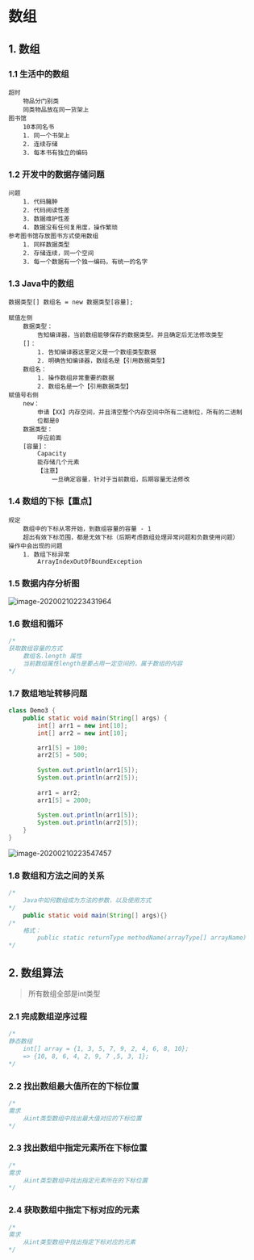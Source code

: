 # 数组

## 1. 数组

### 1.1 生活中的数组

```
超时
	物品分门别类
	同类物品放在同一货架上
图书馆
	10本同名书
	1. 同一个书架上
	2. 连续存储
	3. 每本书有独立的编码
```

### 1.2 开发中的数据存储问题

```
问题
	1. 代码臃肿
	2. 代码阅读性差
	3. 数据维护性差
	4. 数据没有任何复用度，操作繁琐
参考图书馆存放图书方式使用数组
	1. 同样数据类型
	2. 存储连续，同一个空间
	3. 每一个数据有一个独一编码，有统一的名字
```

### 1.3 Java中的数组

```
数据类型[] 数组名 = new 数据类型[容量];

赋值左侧
	数据类型：
		告知编译器，当前数组能够保存的数据类型。并且确定后无法修改类型
	[]：
		1. 告知编译器这里定义是一个数组类型数据
		2. 明确告知编译器，数组名是【引用数据类型】
	数组名：
		1. 操作数组非常重要的数据
		2. 数组名是一个【引用数据类型】
赋值号右侧
	new：
		申请【XX】内存空间，并且清空整个内存空间中所有二进制位，所有的二进制
		位都是0
	数据类型：
		呼应前面
	[容量]：
		Capacity
		能存储几个元素
		【注意】
			一旦确定容量，针对于当前数组，后期容量无法修改
```

### 1.4 数组的下标【重点】

```
规定
	数组中的下标从零开始，到数组容量的容量 - 1
	超出有效下标范围，都是无效下标（后期考虑数组处理异常问题和负数使用问题）
操作中会出现的问题
	1. 数组下标异常
		ArrayIndexOutOfBoundException
```

### 1.5 数据内存分析图

![image-20200210223431964](/Users/scorpio/Desktop/Java/day06/day06.assets/image-20200210223431964.png)

### 1.6 数组和循环

```java
/*
获取数组容量的方式
	数组名.length 属性
	当前数组属性length是要占用一定空间的，属于数组的内容
*/
```

### 1.7 数组地址转移问题

```java
class Demo3 {
	public static void main(String[] args) {
		int[] arr1 = new int[10];
		int[] arr2 = new int[10];

		arr1[5] = 100;
		arr2[5] = 500;
		
		System.out.println(arr1[5]);
		System.out.println(arr2[5]);
		
		arr1 = arr2;
		arr1[5] = 2000;
		
		System.out.println(arr1[5]);
		System.out.println(arr2[5]);
	}
}
```

![image-20200210223547457](/Users/scorpio/Desktop/Java/day06/day06.assets/image-20200210223547457.png)

### 1.8 数组和方法之间的关系

```java
/*
	Java中如何数组成为方法的参数，以及使用方式
*/
	public static void main(String[] args){}
/*	
	格式：
		public static returnType methodName(arrayType[] arrayName)
*/
```

## 2. 数组算法

> 所有数组全部是int类型

### 2.1 完成数组逆序过程

```java
/*
静态数组
	int[] array = {1, 3, 5, 7, 9, 2, 4, 6, 8, 10};
	=> {10, 8, 6, 4, 2, 9, 7 ,5, 3, 1};
*/
```

### 2.2 找出数组最大值所在的下标位置

```java
/*
需求
	从int类型数组中找出最大值对应的下标位置
*/
```

### 2.3 找出数组中指定元素所在下标位置

```java
/*
需求
	从int类型数组中找出指定元素所在的下标位置
*/
```

### 2.4 获取数组中指定下标对应的元素

```java
/*
需求
	从int类型数组中找出指定下标对应的元素
*/
```

